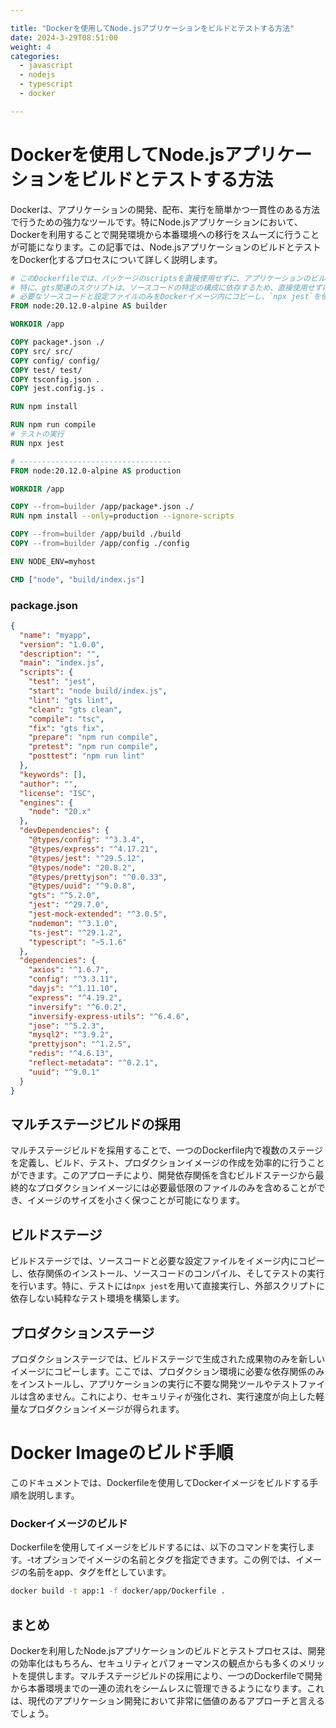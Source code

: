 ```yaml
---

title: "Dockerを使用してNode.jsアプリケーションをビルドとテストする方法"
date: 2024-3-29T08:51:00
weight: 4
categories:
  - javascript
  - nodejs
  - typescript
  - docker

---
```


# Dockerを使用してNode.jsアプリケーションをビルドとテストする方法

Dockerは、アプリケーションの開発、配布、実行を簡単かつ一貫性のある方法で行うための強力なツールです。特にNode.jsアプリケーションにおいて、Dockerを利用することで開発環境から本番環境への移行をスムーズに行うことが可能になります。この記事では、Node.jsアプリケーションのビルドとテストをDocker化するプロセスについて詳しく説明します。

```dockerfile
# このDockerfileでは、パッケージのscriptsを直接使用せずに、アプリケーションのビルドとテストを行います。
# 特に、gts関連のスクリプトは、ソースコードの特定の構成に依存するため、直接使用せずに回避しています。
# 必要なソースコードと設定ファイルのみをDockerイメージ内にコピーし、`npx jest`を使用してテストを直接実行します。
FROM node:20.12.0-alpine AS builder

WORKDIR /app

COPY package*.json ./
COPY src/ src/
COPY config/ config/
COPY test/ test/
COPY tsconfig.json .
COPY jest.config.js .

RUN npm install

RUN npm run compile
# テストの実行
RUN npx jest

# ----------------------------------
FROM node:20.12.0-alpine AS production

WORKDIR /app

COPY --from=builder /app/package*.json ./
RUN npm install --only=production --ignore-scripts

COPY --from=builder /app/build ./build
COPY --from=builder /app/config ./config

ENV NODE_ENV=myhost

CMD ["node", "build/index.js"]

```

### package.json

```json
{
  "name": "myapp",
  "version": "1.0.0",
  "description": "",
  "main": "index.js",
  "scripts": {
    "test": "jest",
    "start": "node build/index.js",
    "lint": "gts lint",
    "clean": "gts clean",
    "compile": "tsc",
    "fix": "gts fix",
    "prepare": "npm run compile",
    "pretest": "npm run compile",
    "posttest": "npm run lint"
  },
  "keywords": [],
  "author": "",
  "license": "ISC",
  "engines": {
    "node": "20.x"
  },
  "devDependencies": {
    "@types/config": "^3.3.4",
    "@types/express": "^4.17.21",
    "@types/jest": "^29.5.12",
    "@types/node": "20.8.2",
    "@types/prettyjson": "^0.0.33",
    "@types/uuid": "^9.0.8",
    "gts": "^5.2.0",
    "jest": "^29.7.0",
    "jest-mock-extended": "^3.0.5",
    "nodemon": "^3.1.0",
    "ts-jest": "^29.1.2",
    "typescript": "~5.1.6"
  },
  "dependencies": {
    "axios": "^1.6.7",
    "config": "^3.3.11",
    "dayjs": "^1.11.10",
    "express": "^4.19.2",
    "inversify": "^6.0.2",
    "inversify-express-utils": "^6.4.6",
    "jose": "^5.2.3",
    "mysql2": "^3.9.2",
    "prettyjson": "^1.2.5",
    "redis": "^4.6.13",
    "reflect-metadata": "^0.2.1",
    "uuid": "^9.0.1"
  }
}

```

## マルチステージビルドの採用

マルチステージビルドを採用することで、一つのDockerfile内で複数のステージを定義し、ビルド、テスト、プロダクションイメージの作成を効率的に行うことができます。このアプローチにより、開発依存関係を含むビルドステージから最終的なプロダクションイメージには必要最低限のファイルのみを含めることができ、イメージのサイズを小さく保つことが可能になります。

## ビルドステージ

ビルドステージでは、ソースコードと必要な設定ファイルをイメージ内にコピーし、依存関係のインストール、ソースコードのコンパイル、そしてテストの実行を行います。特に、テストには`npx jest`を用いて直接実行し、外部スクリプトに依存しない純粋なテスト環境を構築します。

## プロダクションステージ

プロダクションステージでは、ビルドステージで生成された成果物のみを新しいイメージにコピーします。ここでは、プロダクション環境に必要な依存関係のみをインストールし、アプリケーションの実行に不要な開発ツールやテストファイルは含めません。これにより、セキュリティが強化され、実行速度が向上した軽量なプロダクションイメージが得られます。

# Docker Imageのビルド手順

このドキュメントでは、Dockerfileを使用してDockerイメージをビルドする手順を説明します。

### Dockerイメージのビルド

Dockerfileを使用してイメージをビルドするには、以下のコマンドを実行します。-tオプションでイメージの名前とタグを指定できます。この例では、イメージの名前をapp、タグをffとしています。

```bash
docker build -t app:1 -f docker/app/Dockerfile .
```

## まとめ

Dockerを利用したNode.jsアプリケーションのビルドとテストプロセスは、開発の効率化はもちろん、セキュリティとパフォーマンスの観点からも多くのメリットを提供します。マルチステージビルドの採用により、一つのDockerfileで開発から本番環境までの一連の流れをシームレスに管理できるようになります。これは、現代のアプリケーション開発において非常に価値のあるアプローチと言えるでしょう。
